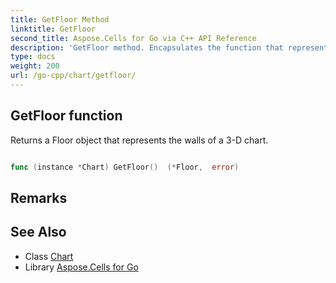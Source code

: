 ```yaml
---
title: GetFloor Method 
linktitle: GetFloor
second_title: Aspose.Cells for Go via C++ API Reference
description: 'GetFloor method. Encapsulates the function that represents getfloor in Go.'
type: docs
weight: 200
url: /go-cpp/chart/getfloor/
---
```


## GetFloor function

Returns a Floor object that represents the walls of a 3-D chart.

```go

func (instance *Chart) GetFloor()  (*Floor,  error) 

```

## Remarks


## See Also

* Class [Chart](../)
* Library [Aspose.Cells for Go](../../)
